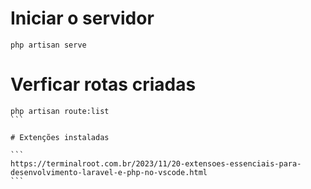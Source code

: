 # Iniciar o servidor
```
php artisan serve
```

# Verficar rotas criadas

````
php artisan route:list
```

# Extenções instaladas

```
https://terminalroot.com.br/2023/11/20-extensoes-essenciais-para-desenvolvimento-laravel-e-php-no-vscode.html
```